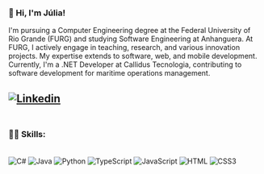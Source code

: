 ### 👋 Hi, I'm Júlia!

I'm pursuing a Computer Engineering degree at the Federal University of Rio Grande (FURG) and studying Software Engineering at Anhanguera. At FURG, I actively engage in teaching, research, and various innovation projects. My expertise extends to software, web, and mobile development. Currently, I'm a .NET Developer at Callidus Tecnologia, contributing to software development for maritime operations management.

[![Linkedin](https://img.shields.io/badge/LinkedIn-0077B5?style=for-the-badge&logo=linkedin&logoColor=white)](https://www.linkedin.com/in/juliakonflanzfreitas/)
<br/><br/>
--------------------
### 👩‍💻 Skills:
<div style="display: inline_block"><br/>
  <img align="center" alt="C#" src="https://img.shields.io/badge/c%23-%23239120.svg?style=for-the-badge&logo=csharp&logoColor=white" />
  <img align="center" alt="Java" src="https://img.shields.io/badge/Java-ED8B00?style=for-the-badge&logo=java&logoColor=white" />
  <img align="center" alt="Python" src="https://img.shields.io/badge/Python-245d8c?style=for-the-badge&logo=python&logoColor=white" />
  <img align="center" alt="TypeScript" src="https://img.shields.io/badge/TypeScript-119cfa?style=for-the-badge&logo=typescript&logoColor=white" />
  <img align="center" alt="JavaScript" src="https://img.shields.io/badge/JavaScript-d4bc00?style=for-the-badge&logo=javascript&logoColor=white" />
  <img align="center" alt="HTML" src="https://img.shields.io/badge/HTML-156b12?style=for-the-badge&logo=html5&logoColor=white" />
  <img align="center" alt="CSS3" src="https://img.shields.io/badge/css3-0b79e0.svg?style=for-the-badge&logo=css3&logoColor=white" />
</div>

